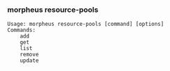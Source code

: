 ### morpheus resource-pools

```
Usage: morpheus resource-pools [command] [options]
Commands:
	add
	get
	list
	remove
	update
```
